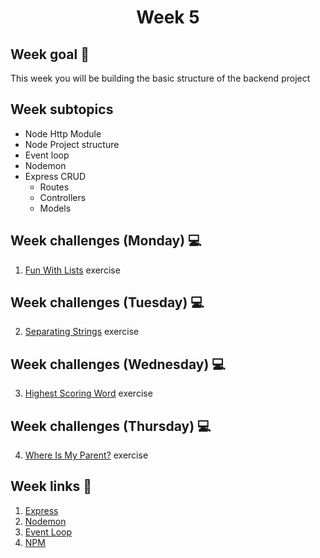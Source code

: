 <h1 align="center">Week 5</h1>

## Week goal 🏁

<p>This week you will be building the basic structure of the backend project</p>

## Week subtopics

- Node Http Module
- Node Project structure
- Event loop
- Nodemon
- Express CRUD
  - Routes
  - Controllers
  - Models

## Week challenges (Monday) 💻

1. [Fun With Lists](./week5/1monday/) exercise

## Week challenges (Tuesday) 💻

2. [Separating Strings](./week5/2tuesday/) exercise

## Week challenges (Wednesday) 💻

3. [Highest Scoring Word](./week5/3wednesday/) exercise

## Week challenges (Thursday) 💻

4. [Where Is My Parent?](./week5/4thursday/) exercise

## Week links 🔗

1. [Express](https://www.npmjs.com/package/express)
2. [Nodemon](https://www.npmjs.com/package/nodemon)
3. [Event Loop](https://nodejs.org/en/docs/guides/event-loop-timers-and-nexttick/)
4. [NPM](https://www.npmjs.com/)